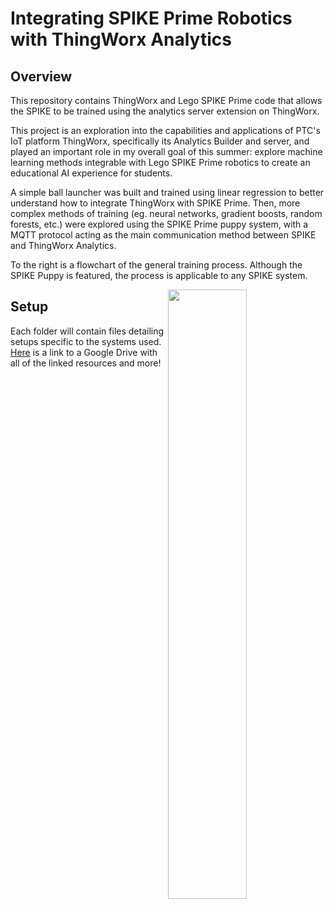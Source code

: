 # Integrating SPIKE Prime Robotics with ThingWorx Analytics 
## Overview 
This repository contains ThingWorx and Lego SPIKE Prime code that allows the SPIKE to be trained using the analytics server extension on ThingWorx. 

This project is an exploration into the capabilities and applications of PTC's IoT platform ThingWorx, specifically its Analytics Builder and server, and played an important role in my overall goal of this summer: explore machine learning methods integrable with Lego SPIKE Prime robotics to create an educational AI experience for students. 

A simple ball launcher was built and trained using linear regression to better understand how to integrate ThingWorx with SPIKE Prime. Then, more complex methods of training (eg. neural networks, gradient boosts, random forests, etc.) were explored using the SPIKE Prime puppy system, with a MQTT protocol acting as the main communication method between SPIKE and ThingWorx Analytics. 

To the right is a flowchart of the general training process. Although the SPIKE Puppy is featured, the process is applicable to any SPIKE system.

<img align="right" src="https://user-images.githubusercontent.com/49819466/128409745-270eaaea-e580-485b-9fd5-d6a1e227b1f7.jpg" width=50% height=50%>


## Setup
Each folder will contain files detailing setups specific to the systems used. [Here](https://drive.google.com/drive/folders/1ASOn0lAOdE_gR4C9Febgn0rY1Nz9imzS?usp=sharing) is a link to a Google Drive with all of the linked resources and more!
